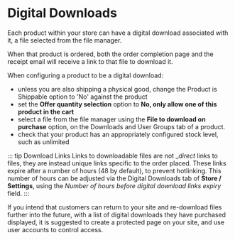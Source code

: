 # Digital Downloads

Each product within your store can have a digital download associated with it, a file selected from the file manager.

When that product is ordered, both the order completion page and the receipt email will receive a link to that file to download it.

When configuring a product to be a digital download:

- unless you are also shipping a physical good, change the Product is Shippable option to 'No' against the product
- set the **Offer quantity selection** option to **No, only allow one of this product in the cart**
- select a file from the file manager using the **File to download on purchase** option, on the Downloads and User Groups tab of a product.
- check that your product has an appropriately configured stock level, such as unlimited


::: tip Download Links
Links to downloadable files are not __direct_ links to files, they are instead unique links specific to the order placed.
These links expire after a number of hours (48 by default), to prevent hotlinking.
This number of hours can be adjusted via the Digital Downloads tab of **Store / Settings**, using the _Number of hours before digital download links expiry_ field.
:::

If you intend that customers can return to your site and re-download files further into the future, with a list of digital downloads they have purchased displayed, it is suggested to create a protected page on your site, and use user accounts to control access. 

